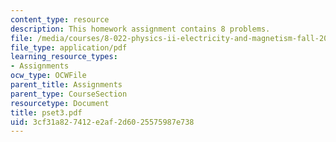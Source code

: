 ```yaml
---
content_type: resource
description: This homework assignment contains 8 problems.
file: /media/courses/8-022-physics-ii-electricity-and-magnetism-fall-2004/3cf31a827412e2af2d6025575987e738_pset3.pdf
file_type: application/pdf
learning_resource_types:
- Assignments
ocw_type: OCWFile
parent_title: Assignments
parent_type: CourseSection
resourcetype: Document
title: pset3.pdf
uid: 3cf31a82-7412-e2af-2d60-25575987e738
---
```

